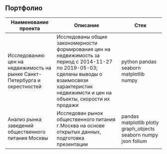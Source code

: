 ## Портфолио

Наименование проекта | Описание | Стек      |
------- | ---------------- | ---------- |
Исследованию цен на недвижимость на рынке Санкт-Петербурга и окрестностей  | Исследованы общие закономерности формирования цен на недвижимость за период с 2014-11-27 по 2019-05-03; сделаны выводы о взаимосвязи характеристик недвижимсти и цен на объекты, скорости их продажи | python pandas seaborn matplotlib numpy
Анализ рынка заведений общественного питания Москвы  | Исследован рынок общественного питания г.Москва на основе открытых данных, подготовка презентации       | pandas matplotlib plotly graph_objects seaborn numpy json folium     | 


